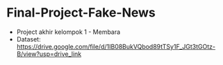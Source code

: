 # Final-Project-Fake-News
- Project akhir kelompok 1 - Membara
- Dataset: https://drive.google.com/file/d/1IB08BukVQbod89tTSy1F_JGt3tGOtz-B/view?usp=drive_link
